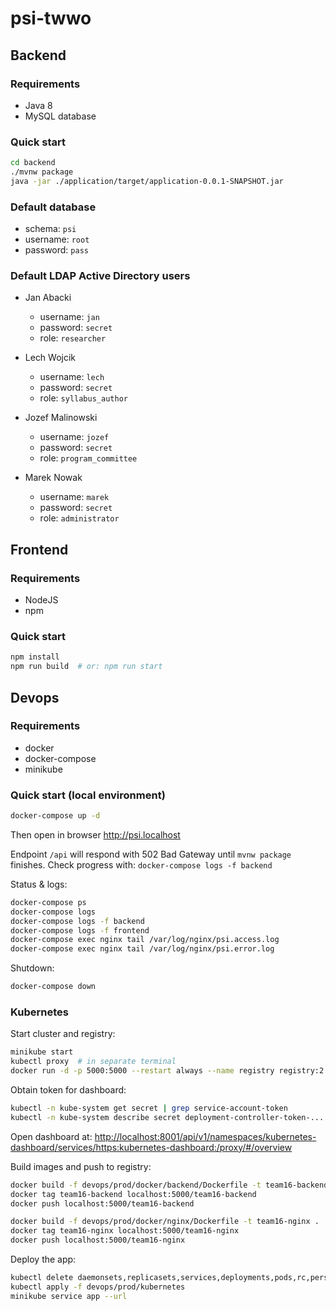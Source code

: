 # psi-twwo

## Backend

### Requirements

* Java 8
* MySQL database

### Quick start

```bash
cd backend
./mvnw package
java -jar ./application/target/application-0.0.1-SNAPSHOT.jar
```

### Default database

* schema: `psi`
* username: `root`
* password: `pass`

### Default LDAP Active Directory users

* Jan Abacki
  * username: `jan`
  * password: `secret`
  * role: `researcher`

* Lech Wojcik
  * username: `lech`
  * password: `secret`
  * role: `syllabus_author`

* Jozef Malinowski
  * username: `jozef`
  * password: `secret`
  * role: `program_committee`

* Marek Nowak
  * username: `marek`
  * password: `secret`
  * role: `administrator`

## Frontend

### Requirements

* NodeJS
* npm

### Quick start

```bash
npm install
npm run build  # or: npm run start
```

## Devops

### Requirements

* docker
* docker-compose
* minikube

### Quick start (local environment)

```bash
docker-compose up -d
```

Then open in browser <http://psi.localhost>

Endpoint `/api` will respond with 502 Bad Gateway until `mvnw package` finishes.
Check progress with: `docker-compose logs -f backend`

Status & logs:

```bash
docker-compose ps
docker-compose logs
docker-compose logs -f backend
docker-compose logs -f frontend
docker-compose exec nginx tail /var/log/nginx/psi.access.log
docker-compose exec nginx tail /var/log/nginx/psi.error.log
```

Shutdown:

```bash
docker-compose down
```

### Kubernetes

Start cluster and registry:

```bash
minikube start
kubectl proxy  # in separate terminal
docker run -d -p 5000:5000 --restart always --name registry registry:2
```

Obtain token for dashboard:

```bash
kubectl -n kube-system get secret | grep service-account-token
kubectl -n kube-system describe secret deployment-controller-token-...
```

Open dashboard at:
<http://localhost:8001/api/v1/namespaces/kubernetes-dashboard/services/https:kubernetes-dashboard:/proxy/#/overview>

Build images and push to registry:

```bash
docker build -f devops/prod/docker/backend/Dockerfile -t team16-backend .
docker tag team16-backend localhost:5000/team16-backend
docker push localhost:5000/team16-backend

docker build -f devops/prod/docker/nginx/Dockerfile -t team16-nginx .
docker tag team16-nginx localhost:5000/team16-nginx
docker push localhost:5000/team16-nginx
```

Deploy the app:

```bash
kubectl delete daemonsets,replicasets,services,deployments,pods,rc,persistentvolumeclaims --all
kubectl apply -f devops/prod/kubernetes
minikube service app --url
```

